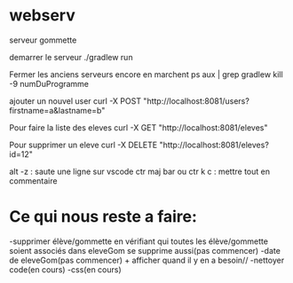 # webserv
serveur gommette

demarrer le serveur
./gradlew run

Fermer les anciens serveurs encore en marchent
ps aux | grep gradlew
kill -9 numDuProgramme

ajouter un nouvel user
curl -X POST "http://localhost:8081/users?firstname=a&lastname=b"

Pour faire la liste des eleves
curl -X GET "http://localhost:8081/eleves"

Pour supprimer un eleve
curl -X DELETE "http://localhost:8081/eleves?id=12"

alt -z : saute une ligne sur vscode
ctr maj bar  ou ctr k c : mettre tout en commentaire

# Ce qui nous reste a faire:

-supprimer élève/gommette en vérifiant qui toutes les élève/gommette soient associés dans eleveGom se supprime aussi(pas commencer)
-date de eleveGom(pas commencer) + afficher quand il y en a besoin//
-nettoyer code(en cours)
-css(en cours)
